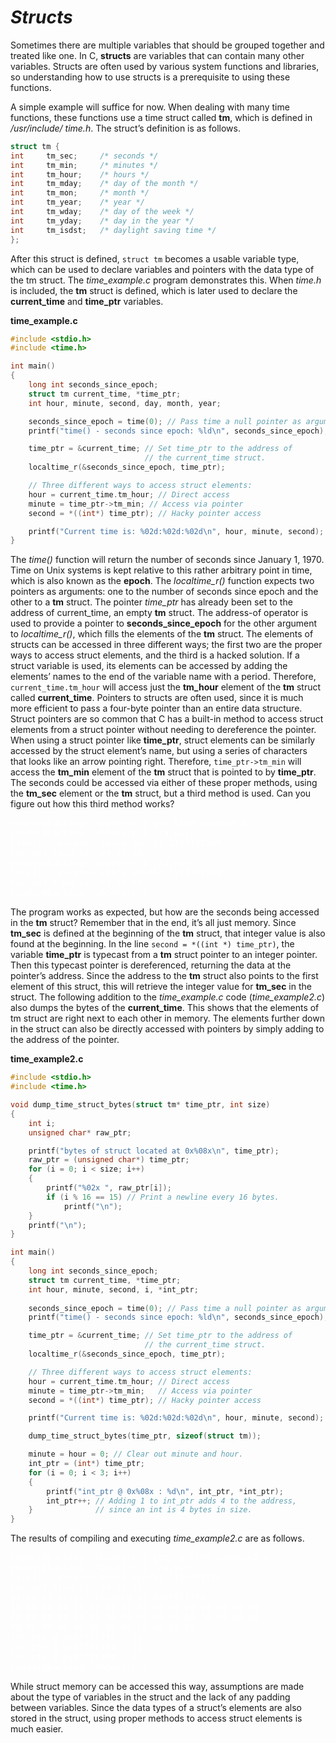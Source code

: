 # *__Structs__*

Sometimes there are multiple variables that should be grouped together and treated like one. In C, __structs__ are variables that can contain many other variables. Structs are often used by various system functions and libraries, so understanding how to use structs is a prerequisite to using these functions.

A simple example will suffice for now. When dealing with many time functions,
these functions use a time struct called __tm__, which is defined in _/usr/include/
time.h_. The struct’s definition is as follows.

```c
struct tm {
int     tm_sec;     /* seconds */
int     tm_min;     /* minutes */
int     tm_hour;    /* hours */
int     tm_mday;    /* day of the month */
int     tm_mon;     /* month */
int     tm_year;    /* year */
int     tm_wday;    /* day of the week */
int     tm_yday;    /* day in the year */
int     tm_isdst;   /* daylight saving time */
};
```

After this struct is defined, `struct tm` becomes a usable variable type, which can be used to declare variables and pointers with the data type of the tm struct. The _time_example.c_ program demonstrates this. When _time.h_ is included, the __tm__ struct is defined, which is later used to declare the __current_time__ and __time_ptr__ variables.

__time_example.c__

```c
#include <stdio.h>
#include <time.h>

int main() 
{
    long int seconds_since_epoch;
    struct tm current_time, *time_ptr;
    int hour, minute, second, day, month, year;

    seconds_since_epoch = time(0); // Pass time a null pointer as argument.
    printf("time() - seconds since epoch: %ld\n", seconds_since_epoch);

    time_ptr = &current_time; // Set time_ptr to the address of
                              // the current_time struct.
    localtime_r(&seconds_since_epoch, time_ptr);

    // Three different ways to access struct elements:
    hour = current_time.tm_hour; // Direct access
    minute = time_ptr->tm_min; // Access via pointer
    second = *((int*) time_ptr); // Hacky pointer access

    printf("Current time is: %02d:%02d:%02d\n", hour, minute, second);
}
```

The _time()_ function will return the number of seconds since January 1, 1970. Time on Unix systems is kept relative to this rather arbitrary point in time, which is also known as the __epoch__. The _localtime_r()_ function expects two pointers as arguments: one to the number of seconds since epoch and the other to a __tm__ struct. The pointer _time_ptr_ has already been set to the address of current_time, an empty __tm__ struct. The address-of operator is used to provide a pointer to __seconds_since_epoch__ for the other     argument to _localtime_r()_, which fills the elements of the __tm__ struct. The elements of structs can be accessed in three different ways; the first two are the proper ways to access struct elements, and the third is a hacked solution. If a struct variable is used, its elements can be accessed by adding the elements’ names to the end of the variable name with a period. Therefore, `current_time.tm_hour` will access just the __tm_hour__ element of the __tm__ struct called __current_time__. Pointers to structs are often used, since it is much more efficient to pass a four-byte pointer than an entire data structure. Struct pointers are so common that C has a built-in method to access struct elements from a struct pointer without needing to dereference the pointer. When using a struct pointer like __time_ptr__, struct elements can be similarly accessed by the struct element’s name, but using a series of characters that looks like an arrow pointing right. Therefore, `time_ptr->tm_min` will access the __tm_min__ element of the __tm__ struct that is pointed to by __time_ptr__. The seconds could be accessed via either of these proper methods, using the __tm_sec__ element or the __tm__ struct, but a third method is used. Can you figure out how this third method works?

<pre style="color: white;">
reader@hacking:~/booksrc $ gcc time_example.c
reader@hacking:~/booksrc $ ./a.out
time() - seconds since epoch: 1189311588
Current time is: 04:19:48
reader@hacking:~/booksrc $ ./a.out
time() - seconds since epoch: 1189311600
Current time is: 04:20:00
reader@hacking:~/booksrc $
</pre>

The program works as expected, but how are the seconds being accessed in the __tm__ struct? Remember that in the end, it’s all just memory. Since __tm_sec__ is defined at the beginning of the __tm__ struct, that integer value is also found at the beginning. In the line `second = *((int *) time_ptr)`, the variable __time_ptr__ is typecast from a __tm__ struct pointer to an integer pointer. Then this typecast pointer is dereferenced, returning the data at the pointer’s address. Since the address to the __tm__ struct also points to the first element of this struct, this will retrieve the integer value for __tm_sec__ in the struct. The following addition to the _time_example.c_ code (_time_example2.c_) also dumps the bytes of the __current_time__. This shows that the elements of tm struct are right next to each other in memory. The elements further down in the struct can also be directly accessed with pointers by simply adding to the address of the pointer.

__time_example2.c__

```c
#include <stdio.h>
#include <time.h>

void dump_time_struct_bytes(struct tm* time_ptr, int size) 
{
    int i;
    unsigned char* raw_ptr;

    printf("bytes of struct located at 0x%08x\n", time_ptr);
    raw_ptr = (unsigned char*) time_ptr;
    for (i = 0; i < size; i++)
    {
        printf("%02x ", raw_ptr[i]);
        if (i % 16 == 15) // Print a newline every 16 bytes.
            printf("\n");
    }
    printf("\n");
}

int main() 
{
    long int seconds_since_epoch;
    struct tm current_time, *time_ptr;
    int hour, minute, second, i, *int_ptr;
    
    seconds_since_epoch = time(0); // Pass time a null pointer as argument.
    printf("time() - seconds since epoch: %ld\n", seconds_since_epoch);

    time_ptr = &current_time; // Set time_ptr to the address of
                              // the current_time struct.
    localtime_r(&seconds_since_epoch, time_ptr);

    // Three different ways to access struct elements:
    hour = current_time.tm_hour; // Direct access
    minute = time_ptr->tm_min;   // Access via pointer
    second = *((int*) time_ptr); // Hacky pointer access

    printf("Current time is: %02d:%02d:%02d\n", hour, minute, second);

    dump_time_struct_bytes(time_ptr, sizeof(struct tm));

    minute = hour = 0; // Clear out minute and hour.
    int_ptr = (int*) time_ptr;
    for (i = 0; i < 3; i++) 
    {
        printf("int_ptr @ 0x%08x : %d\n", int_ptr, *int_ptr);
        int_ptr++; // Adding 1 to int_ptr adds 4 to the address,
    }              // since an int is 4 bytes in size.
}
```

The results of compiling and executing _time_example2.c_ are as follows.

<pre style="color: white;">
reader@hacking:~/booksrc $ gcc -g time_example2.c
reader@hacking:~/booksrc $ ./a.out
time() - seconds since epoch: 1189311744
Current time is: 04:22:24
bytes of struct located at 0xbffff7f0
18 00 00 00 16 00 00 00 04 00 00 00 09 00 00 00
08 00 00 00 6b 00 00 00 00 00 00 00 fb 00 00 00
00 00 00 00 00 00 00 00 28 a0 04 08
int_ptr @ 0xbffff7f0 : 24
int_ptr @ 0xbffff7f4 : 22
int_ptr @ 0xbffff7f8 : 4
reader@hacking:~/booksrc $
</pre>

While struct memory can be accessed this way, assumptions are made about the type of variables in the struct and the lack of any padding between variables. Since the data types of a struct’s elements are also stored in the struct, using proper methods to access struct elements is much easier.